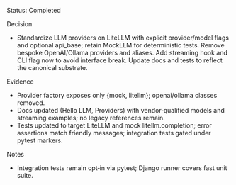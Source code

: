 Status: Completed

Decision
- Standardize LLM providers on LiteLLM with explicit provider/model flags and optional api_base; retain MockLLM for deterministic tests. Remove bespoke OpenAI/Ollama providers and aliases. Add streaming hook and CLI flag now to avoid interface break. Update docs and tests to reflect the canonical substrate.

Evidence
- Provider factory exposes only {mock, litellm}; openai/ollama classes removed.
- Docs updated (Hello LLM, Providers) with vendor‑qualified models and streaming examples; no legacy references remain.
- Tests updated to target LiteLLM and mock litellm.completion; error assertions match friendly messages; integration tests gated under pytest markers.

Notes
- Integration tests remain opt‑in via pytest; Django runner covers fast unit suite.

